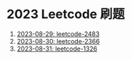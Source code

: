 # 2023 Leetcode 刷题

1. [2023-08-29: leetcode-2483](/leetcode/2023/08-29-leetcode-2483.html)
2. [2023-08-30: leetcode-2366](/leetcode/2023/08-30-leetcode-2366.html)
3. [2023-08-31: leetcode-1326](/leetcode/2023/08-31-leetcode-1326.html)
